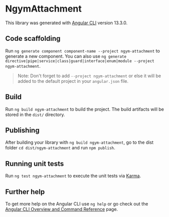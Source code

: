 # NgymAttachment

This library was generated with [Angular CLI](https://github.com/angular/angular-cli) version 13.3.0.

## Code scaffolding

Run `ng generate component component-name --project ngym-attachment` to generate a new component. You can also use `ng generate directive|pipe|service|class|guard|interface|enum|module --project ngym-attachment`.
> Note: Don't forget to add `--project ngym-attachment` or else it will be added to the default project in your `angular.json` file. 

## Build

Run `ng build ngym-attachment` to build the project. The build artifacts will be stored in the `dist/` directory.

## Publishing

After building your library with `ng build ngym-attachment`, go to the dist folder `cd dist/ngym-attachment` and run `npm publish`.

## Running unit tests

Run `ng test ngym-attachment` to execute the unit tests via [Karma](https://karma-runner.github.io).

## Further help

To get more help on the Angular CLI use `ng help` or go check out the [Angular CLI Overview and Command Reference](https://angular.io/cli) page.
